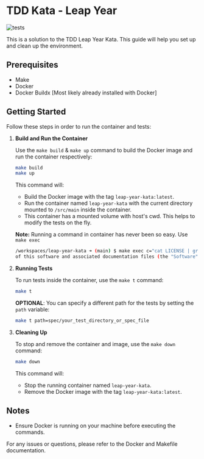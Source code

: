 # TDD Kata - Leap Year

![tests](https://github.com/hiteshsalavi/leap-year-kata/actions/workflows/tests.yml/badge.svg)

This is a solution to the TDD Leap Year Kata.
This guide will help you set up and clean up the environment.

## Prerequisites

- Make
- Docker
- Docker Buildx [Most likely already installed with Docker]

## Getting Started

Follow these steps in order to run the container and tests:

1. **Build and Run the Container**

    Use the `make build` & `make up` command to build the Docker image and run the container respectively:

    ```sh
    make build
    make up
    ```

    This command will:
    - Build the Docker image with the tag `leap-year-kata:latest`.
    - Run the container named `leap-year-kata` with the current directory mounted to `/src/main` inside the container.
    - This container has a mounted volume with host's cwd. This helps to modify the tests on the fly.

    **Note:**
    Running a command in container has never been so easy. Use `make exec`
    ```bash
    /workspaces/leap-year-kata ➜ (main) $ make exec c="cat LICENSE | grep software"
    of this software and associated documentation files (the "Software"), to deal
    ```

2. **Running Tests**

    To run tests inside the container, use the `make t` command:

    ```sh
    make t
    ```

    **OPTIONAL**: You can specify a different path for the tests by setting the `path` variable:

    ```sh
    make t path=spec/your_test_directory_or_spec_file
    ```

3. **Cleaning Up**

    To stop and remove the container and image, use the `make down` command:

    ```sh
    make down
    ```

    This command will:
    - Stop the running container named `leap-year-kata`.
    - Remove the Docker image with the tag `leap-year-kata:latest`.

## Notes

- Ensure Docker is running on your machine before executing the commands.

For any issues or questions, please refer to the Docker and Makefile documentation.